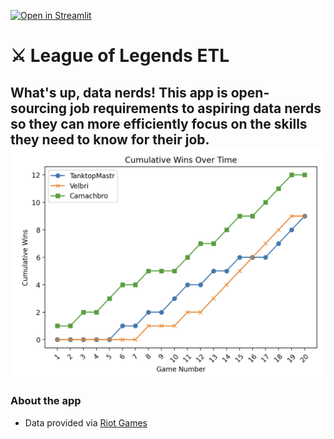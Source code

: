 [![Open in Streamlit](https://static.streamlit.io/badges/streamlit_badge_black_white.svg)](https://unchained.streamlit.app/)
# ⚔️ League of Legends ETL 
What's up, data nerds! This app is open-sourcing job requirements to aspiring data nerds so they can more efficiently focus on the skills they need to know for their job. 
![dashboard](/etl/images/dashboard.PNG)
---
### About the app
- Data provided via [Riot Games](https://developer.riotgames.com/apis)
